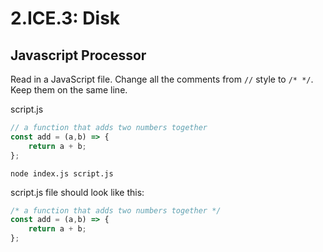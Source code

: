 # 2.ICE.3: Disk

## Javascript Processor

Read in a JavaScript file. Change all the comments from `//` style to `/* */`. Keep them on the same line.

script.js

```javascript
// a function that adds two numbers together
const add = (a,b) => {
    return a + b;
};
```

```text
node index.js script.js
```

script.js file should look like this:

```javascript
/* a function that adds two numbers together */
const add = (a,b) => {
    return a + b;
};
```

